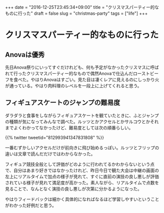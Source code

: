 +++
date = "2016-12-25T23:45:34+09:00"
title = "クリスマスパーティー的なものに行った"
draft = false
slug = "christmas-party"
tags = ["life"]
+++

# クリスマスパーティー的なものに行った
## Anovaは優秀
先日Anova祭りにいってすぐだけれども、何も予定がなかったクリスマスに呼ばれて行ったクリスマスパーティー的なもので偶然Anovaで仕込んだローストビーフを食べた。やはりAnovaはすごい。見た目は凄くレアに見えるのにしっかり火が通っている。やはり肉料理のレベルを一段上に上げてくれると思う。

## フィギュアスケートのジャンプの難易度
ダラダラと食事をしながらフィギュアスケートを観ていたときに、ふとジャンプの種類が気になってみんなで調べた。ルッツとかアクセルとかサルコウとかそれまでよくわかってなかったけど、難易度としては次の順番らしい。

{{% twitter tweetid="812993941347831808" %}}

一番むずかしいアクセルだけが前向きに飛び始めるっぽい。ルッツとフリップの違いは文章で読んだだけではわからなかった。

フィギュア競技全般として評価がどのように行われてるかわからないという点で、自分はあまり好きではなかったけれど、昨日今日で観た大会は中継の画面の左上にリアルタイムで加点の様子が見れて、すぐに直前の演技の良し悪しが評価されている様子が見れて満足度が高かった。素人ながら、リアルタイムで点数を見ることで、なんとなく演技の良し悪しが次第に分かるようになった。

やはりフィードバックは細かく具体的になればなるほど学習しやすいということがわかった好例だと思う。

